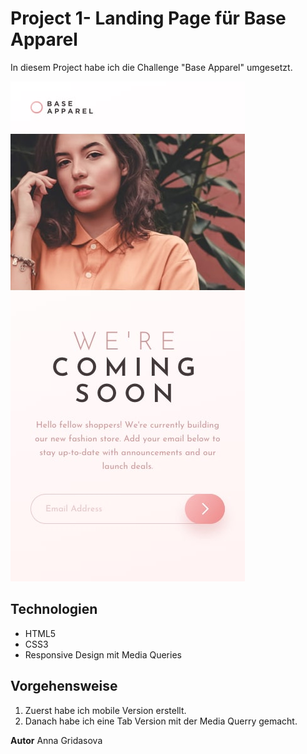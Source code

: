 # Project 1- Landing Page für Base Apparel

In diesem Project habe ich die Challenge "Base Apparel" umgesetzt.

![](./Starterkit/design/mobile-design.jpg)


## Technologien 
- HTML5
- CSS3
- Responsive Design mit Media Queries

## Vorgehensweise 
1. Zuerst habe ich mobile Version erstellt.
2. Danach habe ich eine Tab Version mit der Media Querry gemacht.

**Autor**
Anna Gridasova 

